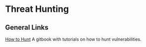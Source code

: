 # Threat Hunting

## General Links
[How to Hunt](https://kathan19.gitbook.io/howtohunt) A gitbook with tutorials on how to hunt vulnerabilities. 
